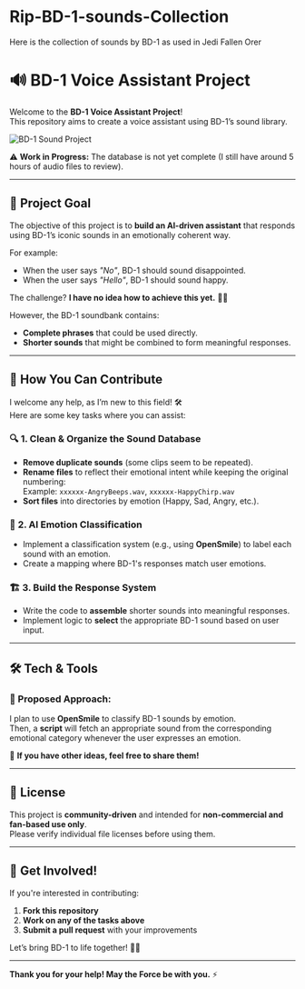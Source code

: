 # Rip-BD-1-sounds-Collection
Here is the collection of sounds by BD-1 as used in Jedi Fallen Orer
# 🔊 BD-1 Voice Assistant Project

Welcome to the **BD-1 Voice Assistant Project**!  
This repository aims to create a voice assistant using BD-1’s sound library.

![BD-1 Sound Project](https://th.bing.com/th/id/OIP.Shcaq2sc_Ovxg0BefIrLsAHaLO?rs=1&pid=ImgDetMain)


⚠️ **Work in Progress:** The database is not yet complete (I still have around 5 hours of audio files to review).

---

## 🎯 Project Goal

The objective of this project is to **build an AI-driven assistant** that responds using BD-1’s iconic sounds in an emotionally coherent way.  

For example:  
- When the user says *"No"*, BD-1 should sound disappointed.  
- When the user says *"Hello"*, BD-1 should sound happy.  

The challenge? **I have no idea how to achieve this yet.** 🤖💡  

However, the BD-1 soundbank contains:  
- **Complete phrases** that could be used directly.  
- **Shorter sounds** that might be combined to form meaningful responses.  

---

## 🤝 How You Can Contribute

I welcome any help, as I’m new to this field! 🛠️  
Here are some key tasks where you can assist:

### 🔍 **1. Clean & Organize the Sound Database**
- **Remove duplicate sounds** (some clips seem to be repeated).  
- **Rename files** to reflect their emotional intent while keeping the original numbering:  
  Example: `xxxxxx-AngryBeeps.wav`, `xxxxxx-HappyChirp.wav`  
- **Sort files** into directories by emotion (Happy, Sad, Angry, etc.).

### 🧠 **2. AI Emotion Classification**
- Implement a classification system (e.g., using **OpenSmile**) to label each sound with an emotion.  
- Create a mapping where BD-1's responses match user emotions.

### 🏗 **3. Build the Response System**
- Write the code to **assemble** shorter sounds into meaningful responses.  
- Implement logic to **select** the appropriate BD-1 sound based on user input.

---

## 🛠 Tech & Tools

### 🔹 Proposed Approach:
I plan to use **OpenSmile** to classify BD-1 sounds by emotion.  
Then, a **script** will fetch an appropriate sound from the corresponding emotional category whenever the user expresses an emotion.

🚀 **If you have other ideas, feel free to share them!**

---

## 📜 License

This project is **community-driven** and intended for **non-commercial and fan-based use only**.  
Please verify individual file licenses before using them.

---

## 💬 Get Involved!

If you're interested in contributing:
1. **Fork this repository**  
2. **Work on any of the tasks above**  
3. **Submit a pull request** with your improvements  

Let’s bring BD-1 to life together! 🤖🎶  

---

**Thank you for your help! May the Force be with you.** ⚡